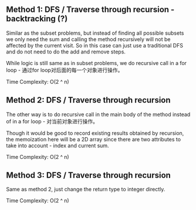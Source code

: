 ## Method 1: DFS / Traverse through recursion - backtracking (?)

Similar as the subset problems, but instead of finding all possible subsets we only need the sum and calling the method recursively will not be affected by the current visit. So in this case can just use a traditional DFS and do not need to do the add and remove steps.

While logic is still same as in subset problems,  we do recursive call in a for loop - 通过for loop对后面的每一个对象进行操作。

Time Complexity: O(2 ^ n) 

## Method 2: DFS / Traverse through recursion

The other way is to do recursive call in the main body of the method instead of in a for loop - 对当前对象进行操作。

Though it would be good to record existing results obtained by recursion, the memoization here will be a 2D array since there are two attributes to take into account - index and current sum. 

Time Complexity: O(2 ^ n) 

## Method 3: DFS / Traverse through recursion

Same as method 2, just change the return type to integer directly.

Time Complexity: O(2 ^ n) 
